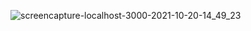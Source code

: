 ![screencapture-localhost-3000-2021-10-20-14_49_23](https://user-images.githubusercontent.com/89465837/138065913-e2d9861f-8c77-4f43-83f6-256c81e31e66.png)
